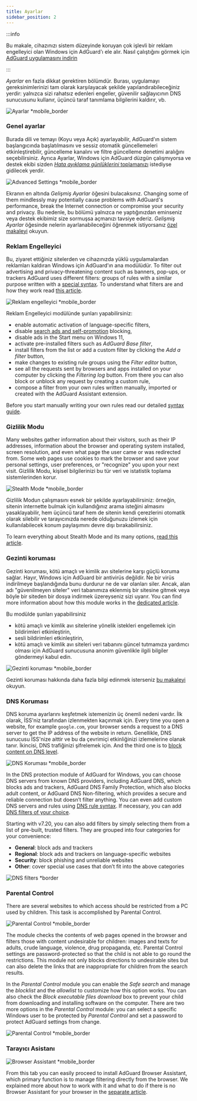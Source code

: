 ```yaml
---
title: Ayarlar
sidebar_position: 2
---
```


:::info

Bu makale, cihazınızı sistem düzeyinde koruyan çok işlevli bir reklam engelleyici olan Windows için AdGuard'ı ele alır. Nasıl çalıştığını görmek için [AdGuard uygulamasını indirin](https://agrd.io/download-kb-adblock)

:::

_Ayarlar_ en fazla dikkat gerektiren bölümdür. Burası, uygulamayı gereksinimlerinizi tam olarak karşılayacak şekilde yapılandırabileceğiniz yerdir: yalnızca sizi rahatsız edenleri engeller, güvenilir sağlayıcının DNS sunucusunu kullanır, üçüncü taraf tanımlama bilgilerini kaldırır, vb.

![Ayarlar \*mobile_border](https://cdn.adtidy.org/content/kb/ad_blocker/windows/overview/settings.png)

### Genel ayarlar

Burada dili ve temayı (Koyu veya Açık) ayarlayabilir, AdGuard'ın sistem başlangıcında başlatılmasını ve sessiz otomatik güncellemeleri etkinleştirebilir, güncelleme kanalını ve filtre güncelleme denetimi aralığını seçebilirsiniz. Ayrıca Ayarlar, Windows için AdGuard düzgün çalışmıyorsa ve destek ekibi sizden [_Hata ayıklama günlüklerini_ toplamanızı](/adguard-for-windows/solving-problems/adguard-logs.md) istediyse gidilecek yerdir.

![Advanced Settings \*mobile_border](https://cdn.adtidy.org/content/kb/ad_blocker/windows/overview/advanced-settings.png)

Ekranın en altında _Gelişmiş Ayarlar_ öğesini bulacaksınız. Changing some of them mindlessly may potentially cause problems with AdGuard's performance, break the Internet connection or compromise your security and privacy. Bu nedenle, bu bölümü yalnızca ne yaptığınızdan eminseniz veya destek ekibimiz size sormuşsa açmanızı tavsiye ederiz. _Gelişmiş Ayarlar_ öğesinde nelerin ayarlanabileceğini öğrenmek istiyorsanız [özel makaleyi](/adguard-for-windows/solving-problems/low-level-settings.md) okuyun.

### Reklam Engelleyici

Bu, ziyaret ettiğiniz sitelerden ve cihazınızda yüklü uygulamalardan reklamları kaldıran Windows için AdGuard'ın ana modülüdür. To filter out advertising and privacy-threatening content such as banners, pop-ups, or trackers AdGuard uses different filters: groups of rules with a similar purpose written with a [special syntax](/general/ad-filtering/create-own-filters). To understand what filters are and how they work read [this article](/general/ad-filtering/how-ad-blocking-works).

![Reklam engelleyici \*mobile_border](https://cdn.adtidy.org/content/kb/ad_blocker/windows/overview/settings_ad_blocker.png)

Reklam Engelleyici modülünde şunları yapabilirsiniz:

- enable automatic activation of language-specific filters,
- disable [search ads and self-promotion](/general/ad-filtering/search-ads) blocking,
- disable ads in the Start menu on Windows 11,
- activate pre-installed filters such as _AdGuard Base filter_,
- install filters from the list or add a custom filter by clicking the _Add a filter_ button,
- make changes to existing rule groups using the _Filter editor_ button,
- see all the requests sent by browsers and apps installed on your computer by clicking the _Filtering log_ button. From there you can also block or unblock any request by creating a custom rule,
- compose a filter from your own rules written manually, imported or created with the AdGuard Assistant extension.

Before you start manually writing your own rules read our detailed [syntax guide](/general/ad-filtering/create-own-filters).

### Gizlilik Modu

Many websites gather information about their visitors, such as their IP addresses, information about the browser and operating system installed, screen resolution, and even what page the user came or was redirected from. Some web pages use cookies to mark the browser and save your personal settings, user preferences, or "recognize" you upon your next visit. Gizlilik Modu, kişisel bilgilerinizi bu tür veri ve istatistik toplama sistemlerinden korur.

![Stealth Mode \*mobile_border](https://cdn.adtidy.org/content/kb/ad_blocker/windows/overview/stealth-mode.png)

Gizlilik Modun çalışmasını esnek bir şekilde ayarlayabilirsiniz: örneğin, sitenin internette bulmak için kullandığınız arama isteğini almasını yasaklayabilir, hem üçüncü taraf hem de sitenin kendi çerezlerini otomatik olarak silebilir ve tarayıcınızda nerede olduğunuzu izlemek için kullanılabilecek konum paylaşımını devre dışı bırakabilirsiniz.

To learn everything about Stealth Mode and its many options, [read this article](/general/stealth-mode).

### Gezinti koruması

Gezinti koruması, kötü amaçlı ve kimlik avı sitelerine karşı güçlü koruma sağlar. Hayır, Windows için AdGuard bir antivirüs değildir. Ne bir virüs indirilmeye başlandığında bunu durdurur ne de var olanları siler. Ancak, alan adı "güvenilmeyen siteler" veri tabanımıza eklenmiş bir sitesine gitmek veya böyle bir siteden bir dosya indirmek üzereyseniz sizi uyarır. You can find more information about how this module works in the [dedicated article](/general/browsing-security).

Bu modülde şunları yapabilirsiniz

- kötü amaçlı ve kimlik avı sitelerine yönelik istekleri engellemek için bildirimleri etkinleştirin,
- sesli bildirimleri etkinleştirin,
- kötü amaçlı ve kimlik avı siteleri veri tabanını güncel tutmamıza yardımcı olması için AdGuard sunucusuna anonim güvenlikle ilgili bilgiler göndermeyi kabul edin.

![Gezinti koruması \*mobile_border](https://cdn.adtidy.org/content/kb/ad_blocker/windows/overview/browsing-security.png)

Gezinti koruması hakkında daha fazla bilgi edinmek isterseniz [bu makaleyi](/genel/browsing-security) okuyun.

### DNS Koruması

DNS koruma ayarlarını keşfetmek istemenizin üç önemli nedeni vardır. İlk olarak, İSS'niz tarafından izlenmekten kaçınmak için. Every time you open a website, for example `google.com`, your browser sends a request to a DNS server to get the IP address of the website in return. Genellikle, DNS sunucusu İSS'nize aittir ve bu da çevrimiçi etkinliğinizi izlemelerine olanak tanır. İkincisi, DNS trafiğinizi şifrelemek için. And the third one is to [block content on DNS level](https://adguard-dns.io/kb/general/dns-filtering/).

![DNS Koruması \*mobile_border](https://cdn.adtidy.org/content/kb/ad_blocker/windows/overview/dns-settings.png)

In the DNS protection module of AdGuard for Windows, you can choose DNS servers from known DNS providers, including AdGuard DNS, which blocks ads and trackers, AdGuard DNS Family Protection, which also blocks adult content, or AdGuard DNS Non-filtering, which provides a secure and reliable connection but doesn’t filter anything. You can even add custom DNS servers and rules using [DNS rule syntax](https://adguard-dns.io/kb/general/dns-filtering-syntax/). If necessary, you can add [DNS filters of your choice](https://filterlists.com).

Starting with v7.20, you can also add filters by simply selecting them from a list of pre-built, trusted filters. They are grouped into four categories for your convenience:

- **General**: block ads and trackers
- **Regional**: block ads and trackers on language-specific websites
- **Security**: block phishing and unreliable websites
- **Other**: cover special use cases that don’t fit into the above categories

![DNS filters \*border](https://cdn.adtidy.org/content/release_notes/ad_blocker/windows/v7.20/dns_filters/en.png)

### Parental Control

There are several websites to which access should be restricted from a PC used by children. This task is accomplished by Parental Control.

![Parental Control \*mobile_border](https://cdn.adtidy.org/content/kb/ad_blocker/windows/overview/parental-control.png)

The module checks the contents of web pages opened in the browser and filters those with content undesirable for children: images and texts for adults, crude language, violence, drug propaganda, etc. Parental Control settings are password-protected so that the child is not able to go round the restrictions. This module not only blocks directions to undesirable sites but can also delete the links that are inappropriate for children from the search results.

In the _Parental Control_ module you can enable the _Safe search_ and manage the _blocklist_ and the _allowlist_ to customize how this option works. You can also check the _Block executable files download_ box to prevent your child from downloading and installing software on the computer. There are two more options in the _Parental Control_ module: you can select a specific Windows user to be protected by _Parental Control_ and set a password to protect AdGuard settings from change.

![Parental Control \*mobile_border](https://cdn.adtidy.org/content/kb/ad_blocker/windows/overview/parental-control.png)

### Tarayıcı Asistanı

![Browser Assistant \*mobile_border](https://cdn.adtidy.org/content/kb/ad_blocker/windows/browser-assistant/browser-assistant.png)

From this tab you can easily proceed to install AdGuard Browser Assistant, which primary function is to manage filtering directly from the browser. We explained more about how to work with it and what to do if there is no Browser Assistant for your browser in the [separate article](/adguard-for-windows/browser-assistant.md).
